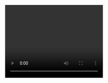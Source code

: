 <video width="320" height="240" controls>
  <source src="final_video.mp4" type="video/mp4">
</video>
